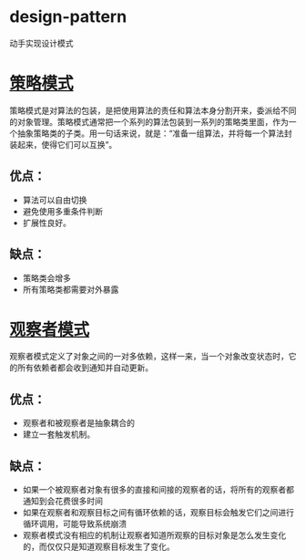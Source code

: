# design-pattern
动手实现设计模式
# [策略模式](https://github.com/LogicJake/design-pattern/tree/master/src/com/scy/strategy_pattern)   
策略模式是对算法的包装，是把使用算法的责任和算法本身分割开来，委派给不同的对象管理。策略模式通常把一个系列的算法包装到一系列的策略类里面，作为一个抽象策略类的子类。用一句话来说，就是：“准备一组算法，并将每一个算法封装起来，使得它们可以互换”。
## 优点： 
* 算法可以自由切换
* 避免使用多重条件判断
* 扩展性良好。

## 缺点：
* 策略类会增多
* 所有策略类都需要对外暴露

# [观察者模式](https://github.com/LogicJake/design-pattern/tree/master/src/com/scy/observer_pattern)
观察者模式定义了对象之间的一对多依赖，这样一来，当一个对象改变状态时，它的所有依赖者都会收到通知并自动更新。
## 优点：
* 观察者和被观察者是抽象耦合的
* 建立一套触发机制。

## 缺点：
* 如果一个被观察者对象有很多的直接和间接的观察者的话，将所有的观察者都通知到会花费很多时间
* 如果在观察者和观察目标之间有循环依赖的话，观察目标会触发它们之间进行循环调用，可能导致系统崩溃
* 观察者模式没有相应的机制让观察者知道所观察的目标对象是怎么发生变化的，而仅仅只是知道观察目标发生了变化。
